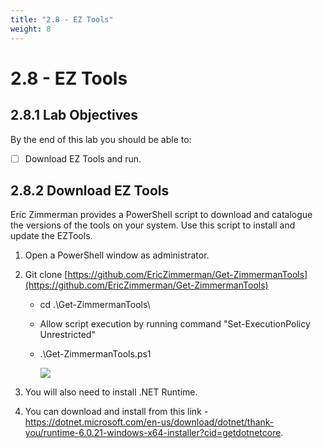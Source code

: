 ```yaml
---
title: "2.8 - EZ Tools"
weight: 8
---
```


# 2.8 - EZ Tools

## 2.8.1 Lab Objectives

By the end of this lab you should be able to:
- [ ] Download EZ Tools and run.

## 2.8.2 Download EZ Tools
Eric Zimmerman provides a PowerShell script to download and catalogue the versions of the tools on your system. Use this script to install and update the EZTools.

1.  Open a PowerShell window as administrator.
2.  Git clone [https://github.com/EricZimmerman/Get-ZimmermanTools](https://github.com/EricZimmerman/Get-ZimmermanTools)
    - cd .\Get-ZimmermanTools\
    - Allow script execution by running command "Set-ExecutionPolicy Unrestricted"
    - .\Get-ZimmermanTools.ps1

        ![](<../../images/Pasted image 20230818210558.png>)
        
3. You will also need to install .NET Runtime.
4. You can download and install from this link - https://dotnet.microsoft.com/en-us/download/dotnet/thank-you/runtime-6.0.21-windows-x64-installer?cid=getdotnetcore.